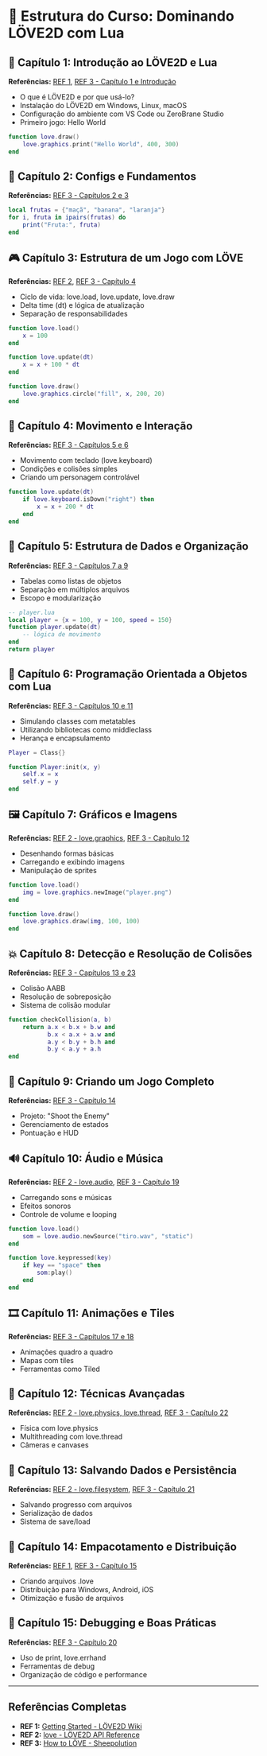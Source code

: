 # 🧠 Estrutura do Curso: Dominando LÖVE2D com Lua

## 📘 Capítulo 1: Introdução ao LÖVE2D e Lua

**Referências:** [REF 1](https://love2d.org/wiki/Getting_Started), [REF 3 - Capítulo 1 e Introdução](https://www.sheepolution.com/learn/book/contents)

-   O que é LÖVE2D e por que usá-lo?
-   Instalação do LÖVE2D em Windows, Linux, macOS
-   Configuração do ambiente com VS Code ou ZeroBrane Studio
-   Primeiro jogo: Hello World

```lua
function love.draw()
    love.graphics.print("Hello World", 400, 300)
end
```

## 🧮 Capítulo 2: Configs e Fundamentos

**Referências:** [REF 3 - Capítulos 2 e 3](https://www.sheepolution.com/learn/book/contents)

```lua
local frutas = {"maçã", "banana", "laranja"}
for i, fruta in ipairs(frutas) do
    print("Fruta:", fruta)
end
```

## 🎮 Capítulo 3: Estrutura de um Jogo com LÖVE

**Referências:** [REF 2](https://love2d.org/wiki/love), [REF 3 - Capítulo 4](https://www.sheepolution.com/learn/book/contents)

-   Ciclo de vida: love.load, love.update, love.draw
-   Delta time (dt) e lógica de atualização
-   Separação de responsabilidades

```lua
function love.load()
    x = 100
end

function love.update(dt)
    x = x + 100 * dt
end

function love.draw()
    love.graphics.circle("fill", x, 200, 20)
end
```

## 🧱 Capítulo 4: Movimento e Interação

**Referências:** [REF 3 - Capítulos 5 e 6](https://www.sheepolution.com/learn/book/contents)

-   Movimento com teclado (love.keyboard)
-   Condições e colisões simples
-   Criando um personagem controlável

```lua
function love.update(dt)
    if love.keyboard.isDown("right") then
        x = x + 200 * dt
    end
end
```

## 🧩 Capítulo 5: Estrutura de Dados e Organização

**Referências:** [REF 3 - Capítulos 7 a 9](https://www.sheepolution.com/learn/book/contents)

-   Tabelas como listas de objetos
-   Separação em múltiplos arquivos
-   Escopo e modularização

```lua
-- player.lua
local player = {x = 100, y = 100, speed = 150}
function player.update(dt)
    -- lógica de movimento
end
return player
```

## 🧰 Capítulo 6: Programação Orientada a Objetos com Lua

**Referências:** [REF 3 - Capítulos 10 e 11](https://www.sheepolution.com/learn/book/contents)

-   Simulando classes com metatables
-   Utilizando bibliotecas como middleclass
-   Herança e encapsulamento

```lua
Player = Class{}

function Player:init(x, y)
    self.x = x
    self.y = y
end
```

## 🖼️ Capítulo 7: Gráficos e Imagens

**Referências:** [REF 2 - love.graphics](https://love2d.org/wiki/love), [REF 3 - Capítulo 12](https://www.sheepolution.com/learn/book/contents)

-   Desenhando formas básicas
-   Carregando e exibindo imagens
-   Manipulação de sprites

```lua
function love.load()
    img = love.graphics.newImage("player.png")
end

function love.draw()
    love.graphics.draw(img, 100, 100)
end
```

## 💥 Capítulo 8: Detecção e Resolução de Colisões

**Referências:** [REF 3 - Capítulos 13 e 23](https://www.sheepolution.com/learn/book/contents)

-   Colisão AABB
-   Resolução de sobreposição
-   Sistema de colisão modular

```lua
function checkCollision(a, b)
    return a.x < b.x + b.w and
           b.x < a.x + a.w and
           a.y < b.y + b.h and
           b.y < a.y + a.h
end
```

## 🔫 Capítulo 9: Criando um Jogo Completo

**Referências:** [REF 3 - Capítulo 14](https://www.sheepolution.com/learn/book/contents)

-   Projeto: "Shoot the Enemy"
-   Gerenciamento de estados
-   Pontuação e HUD

## 🔊 Capítulo 10: Áudio e Música

**Referências:** [REF 2 - love.audio](https://love2d.org/wiki/love), [REF 3 - Capítulo 19](https://www.sheepolution.com/learn/book/contents)

-   Carregando sons e músicas
-   Efeitos sonoros
-   Controle de volume e looping

```lua
function love.load()
    som = love.audio.newSource("tiro.wav", "static")
end

function love.keypressed(key)
    if key == "space" then
        som:play()
    end
end
```

## 🎞️ Capítulo 11: Animações e Tiles

**Referências:** [REF 3 - Capítulos 17 e 18](https://www.sheepolution.com/learn/book/contents)

-   Animações quadro a quadro
-   Mapas com tiles
-   Ferramentas como Tiled

## 🧠 Capítulo 12: Técnicas Avançadas

**Referências:** [REF 2 - love.physics, love.thread](https://love2d.org/wiki/love), [REF 3 - Capítulo 22](https://www.sheepolution.com/learn/book/contents)

-   Física com love.physics
-   Multithreading com love.thread
-   Câmeras e canvases

## 💾 Capítulo 13: Salvando Dados e Persistência

**Referências:** [REF 2 - love.filesystem](https://love2d.org/wiki/love), [REF 3 - Capítulo 21](https://www.sheepolution.com/learn/book/contents)

-   Salvando progresso com arquivos
-   Serialização de dados
-   Sistema de save/load

## 🚀 Capítulo 14: Empacotamento e Distribuição

**Referências:** [REF 1](https://love2d.org/wiki/Getting_Started), [REF 3 - Capítulo 15](https://www.sheepolution.com/learn/book/contents)

-   Criando arquivos .love
-   Distribuição para Windows, Android, iOS
-   Otimização e fusão de arquivos

## 🧪 Capítulo 15: Debugging e Boas Práticas

**Referências:** [REF 3 - Capítulo 20](https://www.sheepolution.com/learn/book/contents)

-   Uso de print, love.errhand
-   Ferramentas de debug
-   Organização de código e performance

---

## Referências Completas

-   **REF 1:** [Getting Started - LÖVE2D Wiki](https://love2d.org/wiki/Getting_Started)
-   **REF 2:** [love - LÖVE2D API Reference](https://love2d.org/wiki/love)
-   **REF 3:** [How to LÖVE - Sheepolution](https://www.sheepolution.com/learn/book/contents)
